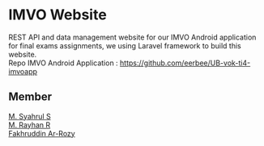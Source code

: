 # IMVO Website
REST API and data management website for our IMVO Android application for final exams assignments, we using Laravel framework to build this website.\
Repo IMVO Android Application : https://github.com/eerbee/UB-vok-ti4-imvoapp

## Member
[M. Syahrul S](https://github.com/80cassava)\
[M. Rayhan R](https://github.com/rayhanrizz)\
[Fakhruddin Ar-Rozy](https://github.com/rozi020)
